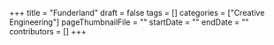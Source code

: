 +++
title = "Funderland"
draft = false
tags = []
categories = ["Creative Engineering"]
pageThumbnailFile = ""
startDate = ""
endDate = ""
contributors = []
+++
